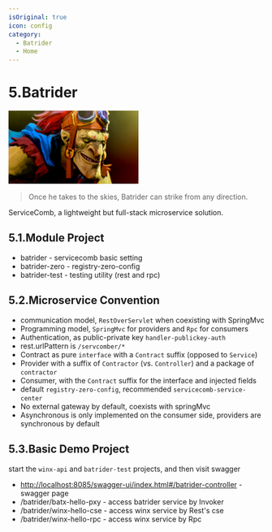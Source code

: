 ```yaml
---
isOriginal: true
icon: config
category:
  - Batrider
  - Home
---
```


# 5.Batrider

![batrider](/batrider_icon.png)

> Once he takes to the skies, Batrider can strike from any direction.

ServiceComb, a lightweight but full-stack microservice solution.

## 5.1.Module Project

* batrider - servicecomb basic setting
* batrider-zero - registry-zero-config
* batrider-test - testing utility (rest and rpc)

## 5.2.Microservice Convention

* communication model, `RestOverServlet` when coexisting with SpringMvc
* Programming model, `SpringMvc` for providers and `Rpc` for consumers
* Authentication, as public-private key `handler-publickey-auth`
* rest.urlPattern is `/servcomber/*`
* Contract as pure `interface` with a `Contract` suffix (opposed to `Service`)
* Provider with a suffix of `Contractor` (vs. `Controller`) and a package of `contractor`
* Consumer, with the `Contract` suffix for the interface and injected fields
* default `registry-zero-config`, recommended `servicecomb-service-center`
* No external gateway by default, coexists with springMvc
* Asynchronous is only implemented on the consumer side, providers are synchronous by default

## 5.3.Basic Demo Project

start the `winx-api` and `batrider-test` projects, and then visit swagger

* <http://localhost:8085/swagger-ui/index.html#/batrider-controller> - swagger page
* /batrider/batx-hello-pxy - access batrider service by Invoker
* /batrider/winx-hello-cse - access winx service by Rest's cse
* /batrider/winx-hello-rpc - access winx service by Rpc
